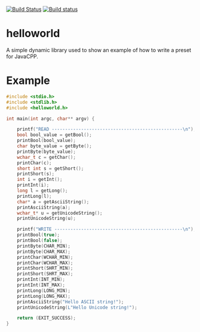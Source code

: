 [![Build Status](https://travis-ci.org/bytedeco/helloworld.svg?branch=master)](https://travis-ci.org/bytedeco/helloworld) 
[![Build status](https://ci.appveyor.com/api/projects/status/n7lrq75br6wd68mq?svg=true)](https://ci.appveyor.com/project/matteodg/helloworld)


# helloworld

A simple dynamic library used to show an example of how to write a preset for JavaCPP.


# Example
```c
#include <stdio.h>
#include <stdlib.h>
#include <helloworld.h>

int main(int argc, char** argv) {

    printf("READ -------------------------------------------------\n");
    bool bool_value = getBool();
    printBool(bool_value);
    char byte_value = getByte();
    printByte(byte_value);
    wchar_t c = getChar();
    printChar(c);
    short int s = getShort();
    printShort(s);
    int i = getInt();
    printInt(i);
    long l = getLong();
    printLong(l);
    char* a = getAsciiString();
    printAsciiString(a);
    wchar_t* u = getUnicodeString();
    printUnicodeString(u);

    printf("WRITE ------------------------------------------------\n");
    printBool(true);
    printBool(false);
    printByte(CHAR_MIN);
    printByte(CHAR_MAX);
    printChar(WCHAR_MIN);
    printChar(WCHAR_MAX);
    printShort(SHRT_MIN);
    printShort(SHRT_MAX);
    printInt(INT_MIN);
    printInt(INT_MAX);
    printLong(LONG_MIN);
    printLong(LONG_MAX);
    printAsciiString("Hello ASCII string!");
    printUnicodeString(L"Hello Unicode string!");

    return (EXIT_SUCCESS);
}
```

